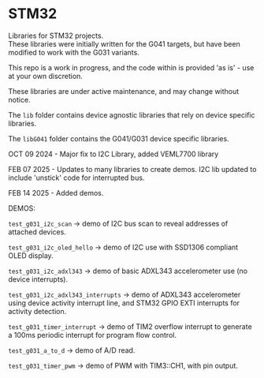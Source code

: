 # STM32
Libraries for STM32 projects.\
These libraries were initially written for the G041 targets, but have been modified to work with the G031 variants.

This repo is a work in progress, and the code within is provided 'as is' - use at your own discretion. 

These libraries are under active maintenance, and may change without notice.

The `lib` folder contains device agnostic libraries that rely on device specific libraries.

The `libG041` folder contains the G041/G031 device specific libraries. 

OCT 09 2024 - Major fix to I2C Library, added VEML7700 library

FEB 07 2025 - Updates to many libraries to create demos. I2C lib updated to include 'unstick' code for interrupted bus.

FEB 14 2025 - Added demos.

DEMOS:

`test_g031_i2c_scan` -> demo of I2C bus scan to reveal addresses of attached devices.

`test_g031_i2c_oled_hello` -> demo of I2C use with SSD1306 compliant OLED display.

`test_g031_i2c_adxl343` -> demo of basic ADXL343 accelerometer use (no device interrupts).

`test_g031_i2c_adxl343_interrupts` -> demo of ADXL343 accelerometer using device activity interrupt line, and STM32 GPIO EXTI interrupts for activity detection.

`test_g031_timer_interrupt` -> demo of TIM2 overflow interrupt to generate a 100ms periodic interrupt for program flow control.

`test_g031_a_to_d` -> demo of A/D read.

`test_g031_timer_pwm` -> demo of PWM with TIM3::CH1, with pin output. 
